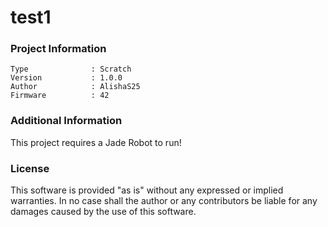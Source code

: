 test1
================



### Project Information
```
Type              : Scratch
Version           : 1.0.0
Author            : AlishaS25
Firmware          : 42
```

### Additional Information
This project requires a Jade Robot to run!

### License
This software is provided "as is" without any expressed or implied warranties.  In no case shall the author or any contributors be liable for any damages caused by the use of this software.

